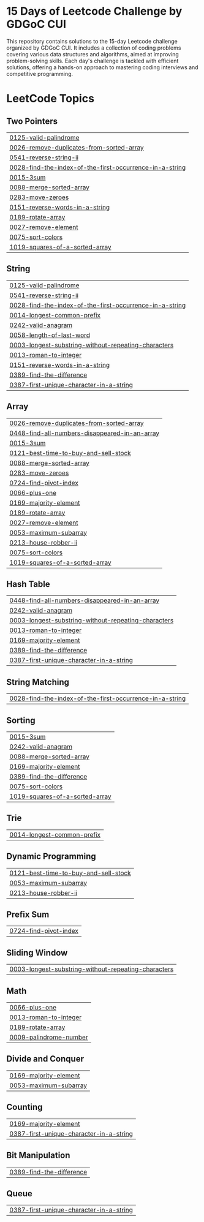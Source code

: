 # 15 Days of Leetcode Challenge by GDGoC CUI

This repository contains solutions to the 15-day Leetcode challenge organized by GDGoC CUI. It includes a collection of coding problems covering various data structures and algorithms, aimed at improving problem-solving skills. Each day's challenge is tackled with efficient solutions, offering a hands-on approach to mastering coding interviews and competitive programming.

<!---LeetCode Topics Start-->
# LeetCode Topics
## Two Pointers
|  |
| ------- |
| [0125-valid-palindrome](https://github.com/afnanahmadtariq/15-Days-Of-LeetCode-Challenge/tree/master/0125-valid-palindrome) |
| [0026-remove-duplicates-from-sorted-array](https://github.com/afnanahmadtariq/15-Days-Of-LeetCode-Challenge/tree/master/0026-remove-duplicates-from-sorted-array) |
| [0541-reverse-string-ii](https://github.com/afnanahmadtariq/15-Days-Of-LeetCode-Challenge/tree/master/0541-reverse-string-ii) |
| [0028-find-the-index-of-the-first-occurrence-in-a-string](https://github.com/afnanahmadtariq/15-Days-Of-LeetCode-Challenge/tree/master/0028-find-the-index-of-the-first-occurrence-in-a-string) |
| [0015-3sum](https://github.com/afnanahmadtariq/15-Days-Of-LeetCode-Challenge/tree/master/0015-3sum) |
| [0088-merge-sorted-array](https://github.com/afnanahmadtariq/15-Days-Of-LeetCode-Challenge/tree/master/0088-merge-sorted-array) |
| [0283-move-zeroes](https://github.com/afnanahmadtariq/15-Days-Of-LeetCode-Challenge/tree/master/0283-move-zeroes) |
| [0151-reverse-words-in-a-string](https://github.com/afnanahmadtariq/15-Days-Of-LeetCode-Challenge/tree/master/0151-reverse-words-in-a-string) |
| [0189-rotate-array](https://github.com/afnanahmadtariq/15-Days-Of-LeetCode-Challenge/tree/master/0189-rotate-array) |
| [0027-remove-element](https://github.com/afnanahmadtariq/15-Days-Of-LeetCode-Challenge/tree/master/0027-remove-element) |
| [0075-sort-colors](https://github.com/afnanahmadtariq/15-Days-Of-LeetCode-Challenge/tree/master/0075-sort-colors) |
| [1019-squares-of-a-sorted-array](https://github.com/afnanahmadtariq/15-Days-Of-LeetCode-Challenge/tree/master/1019-squares-of-a-sorted-array) |
## String
|  |
| ------- |
| [0125-valid-palindrome](https://github.com/afnanahmadtariq/15-Days-Of-LeetCode-Challenge/tree/master/0125-valid-palindrome) |
| [0541-reverse-string-ii](https://github.com/afnanahmadtariq/15-Days-Of-LeetCode-Challenge/tree/master/0541-reverse-string-ii) |
| [0028-find-the-index-of-the-first-occurrence-in-a-string](https://github.com/afnanahmadtariq/15-Days-Of-LeetCode-Challenge/tree/master/0028-find-the-index-of-the-first-occurrence-in-a-string) |
| [0014-longest-common-prefix](https://github.com/afnanahmadtariq/15-Days-Of-LeetCode-Challenge/tree/master/0014-longest-common-prefix) |
| [0242-valid-anagram](https://github.com/afnanahmadtariq/15-Days-Of-LeetCode-Challenge/tree/master/0242-valid-anagram) |
| [0058-length-of-last-word](https://github.com/afnanahmadtariq/15-Days-Of-LeetCode-Challenge/tree/master/0058-length-of-last-word) |
| [0003-longest-substring-without-repeating-characters](https://github.com/afnanahmadtariq/15-Days-Of-LeetCode-Challenge/tree/master/0003-longest-substring-without-repeating-characters) |
| [0013-roman-to-integer](https://github.com/afnanahmadtariq/15-Days-Of-LeetCode-Challenge/tree/master/0013-roman-to-integer) |
| [0151-reverse-words-in-a-string](https://github.com/afnanahmadtariq/15-Days-Of-LeetCode-Challenge/tree/master/0151-reverse-words-in-a-string) |
| [0389-find-the-difference](https://github.com/afnanahmadtariq/15-Days-Of-LeetCode-Challenge/tree/master/0389-find-the-difference) |
| [0387-first-unique-character-in-a-string](https://github.com/afnanahmadtariq/15-Days-Of-LeetCode-Challenge/tree/master/0387-first-unique-character-in-a-string) |
## Array
|  |
| ------- |
| [0026-remove-duplicates-from-sorted-array](https://github.com/afnanahmadtariq/15-Days-Of-LeetCode-Challenge/tree/master/0026-remove-duplicates-from-sorted-array) |
| [0448-find-all-numbers-disappeared-in-an-array](https://github.com/afnanahmadtariq/15-Days-Of-LeetCode-Challenge/tree/master/0448-find-all-numbers-disappeared-in-an-array) |
| [0015-3sum](https://github.com/afnanahmadtariq/15-Days-Of-LeetCode-Challenge/tree/master/0015-3sum) |
| [0121-best-time-to-buy-and-sell-stock](https://github.com/afnanahmadtariq/15-Days-Of-LeetCode-Challenge/tree/master/0121-best-time-to-buy-and-sell-stock) |
| [0088-merge-sorted-array](https://github.com/afnanahmadtariq/15-Days-Of-LeetCode-Challenge/tree/master/0088-merge-sorted-array) |
| [0283-move-zeroes](https://github.com/afnanahmadtariq/15-Days-Of-LeetCode-Challenge/tree/master/0283-move-zeroes) |
| [0724-find-pivot-index](https://github.com/afnanahmadtariq/15-Days-Of-LeetCode-Challenge/tree/master/0724-find-pivot-index) |
| [0066-plus-one](https://github.com/afnanahmadtariq/15-Days-Of-LeetCode-Challenge/tree/master/0066-plus-one) |
| [0169-majority-element](https://github.com/afnanahmadtariq/15-Days-Of-LeetCode-Challenge/tree/master/0169-majority-element) |
| [0189-rotate-array](https://github.com/afnanahmadtariq/15-Days-Of-LeetCode-Challenge/tree/master/0189-rotate-array) |
| [0027-remove-element](https://github.com/afnanahmadtariq/15-Days-Of-LeetCode-Challenge/tree/master/0027-remove-element) |
| [0053-maximum-subarray](https://github.com/afnanahmadtariq/15-Days-Of-LeetCode-Challenge/tree/master/0053-maximum-subarray) |
| [0213-house-robber-ii](https://github.com/afnanahmadtariq/15-Days-Of-LeetCode-Challenge/tree/master/0213-house-robber-ii) |
| [0075-sort-colors](https://github.com/afnanahmadtariq/15-Days-Of-LeetCode-Challenge/tree/master/0075-sort-colors) |
| [1019-squares-of-a-sorted-array](https://github.com/afnanahmadtariq/15-Days-Of-LeetCode-Challenge/tree/master/1019-squares-of-a-sorted-array) |
## Hash Table
|  |
| ------- |
| [0448-find-all-numbers-disappeared-in-an-array](https://github.com/afnanahmadtariq/15-Days-Of-LeetCode-Challenge/tree/master/0448-find-all-numbers-disappeared-in-an-array) |
| [0242-valid-anagram](https://github.com/afnanahmadtariq/15-Days-Of-LeetCode-Challenge/tree/master/0242-valid-anagram) |
| [0003-longest-substring-without-repeating-characters](https://github.com/afnanahmadtariq/15-Days-Of-LeetCode-Challenge/tree/master/0003-longest-substring-without-repeating-characters) |
| [0013-roman-to-integer](https://github.com/afnanahmadtariq/15-Days-Of-LeetCode-Challenge/tree/master/0013-roman-to-integer) |
| [0169-majority-element](https://github.com/afnanahmadtariq/15-Days-Of-LeetCode-Challenge/tree/master/0169-majority-element) |
| [0389-find-the-difference](https://github.com/afnanahmadtariq/15-Days-Of-LeetCode-Challenge/tree/master/0389-find-the-difference) |
| [0387-first-unique-character-in-a-string](https://github.com/afnanahmadtariq/15-Days-Of-LeetCode-Challenge/tree/master/0387-first-unique-character-in-a-string) |
## String Matching
|  |
| ------- |
| [0028-find-the-index-of-the-first-occurrence-in-a-string](https://github.com/afnanahmadtariq/15-Days-Of-LeetCode-Challenge/tree/master/0028-find-the-index-of-the-first-occurrence-in-a-string) |
## Sorting
|  |
| ------- |
| [0015-3sum](https://github.com/afnanahmadtariq/15-Days-Of-LeetCode-Challenge/tree/master/0015-3sum) |
| [0242-valid-anagram](https://github.com/afnanahmadtariq/15-Days-Of-LeetCode-Challenge/tree/master/0242-valid-anagram) |
| [0088-merge-sorted-array](https://github.com/afnanahmadtariq/15-Days-Of-LeetCode-Challenge/tree/master/0088-merge-sorted-array) |
| [0169-majority-element](https://github.com/afnanahmadtariq/15-Days-Of-LeetCode-Challenge/tree/master/0169-majority-element) |
| [0389-find-the-difference](https://github.com/afnanahmadtariq/15-Days-Of-LeetCode-Challenge/tree/master/0389-find-the-difference) |
| [0075-sort-colors](https://github.com/afnanahmadtariq/15-Days-Of-LeetCode-Challenge/tree/master/0075-sort-colors) |
| [1019-squares-of-a-sorted-array](https://github.com/afnanahmadtariq/15-Days-Of-LeetCode-Challenge/tree/master/1019-squares-of-a-sorted-array) |
## Trie
|  |
| ------- |
| [0014-longest-common-prefix](https://github.com/afnanahmadtariq/15-Days-Of-LeetCode-Challenge/tree/master/0014-longest-common-prefix) |
## Dynamic Programming
|  |
| ------- |
| [0121-best-time-to-buy-and-sell-stock](https://github.com/afnanahmadtariq/15-Days-Of-LeetCode-Challenge/tree/master/0121-best-time-to-buy-and-sell-stock) |
| [0053-maximum-subarray](https://github.com/afnanahmadtariq/15-Days-Of-LeetCode-Challenge/tree/master/0053-maximum-subarray) |
| [0213-house-robber-ii](https://github.com/afnanahmadtariq/15-Days-Of-LeetCode-Challenge/tree/master/0213-house-robber-ii) |
## Prefix Sum
|  |
| ------- |
| [0724-find-pivot-index](https://github.com/afnanahmadtariq/15-Days-Of-LeetCode-Challenge/tree/master/0724-find-pivot-index) |
## Sliding Window
|  |
| ------- |
| [0003-longest-substring-without-repeating-characters](https://github.com/afnanahmadtariq/15-Days-Of-LeetCode-Challenge/tree/master/0003-longest-substring-without-repeating-characters) |
## Math
|  |
| ------- |
| [0066-plus-one](https://github.com/afnanahmadtariq/15-Days-Of-LeetCode-Challenge/tree/master/0066-plus-one) |
| [0013-roman-to-integer](https://github.com/afnanahmadtariq/15-Days-Of-LeetCode-Challenge/tree/master/0013-roman-to-integer) |
| [0189-rotate-array](https://github.com/afnanahmadtariq/15-Days-Of-LeetCode-Challenge/tree/master/0189-rotate-array) |
| [0009-palindrome-number](https://github.com/afnanahmadtariq/15-Days-Of-LeetCode-Challenge/tree/master/0009-palindrome-number) |
## Divide and Conquer
|  |
| ------- |
| [0169-majority-element](https://github.com/afnanahmadtariq/15-Days-Of-LeetCode-Challenge/tree/master/0169-majority-element) |
| [0053-maximum-subarray](https://github.com/afnanahmadtariq/15-Days-Of-LeetCode-Challenge/tree/master/0053-maximum-subarray) |
## Counting
|  |
| ------- |
| [0169-majority-element](https://github.com/afnanahmadtariq/15-Days-Of-LeetCode-Challenge/tree/master/0169-majority-element) |
| [0387-first-unique-character-in-a-string](https://github.com/afnanahmadtariq/15-Days-Of-LeetCode-Challenge/tree/master/0387-first-unique-character-in-a-string) |
## Bit Manipulation
|  |
| ------- |
| [0389-find-the-difference](https://github.com/afnanahmadtariq/15-Days-Of-LeetCode-Challenge/tree/master/0389-find-the-difference) |
## Queue
|  |
| ------- |
| [0387-first-unique-character-in-a-string](https://github.com/afnanahmadtariq/15-Days-Of-LeetCode-Challenge/tree/master/0387-first-unique-character-in-a-string) |
<!---LeetCode Topics End-->